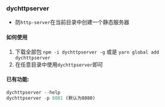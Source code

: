 ### dychttpserver
- 防`http-server`在当前目录中创建一个静态服务器
  
#### 如何使用
1. 下载全部包 `npm -i dychttpserver -g` 或是 `yarn global add dychttpserver`
2. 在任意目录中使用`dychttpserver`即可


#### 已有功能:
```javascript
dychttpserver --help
dychttpserver -p 8081 (默认为8080)
```